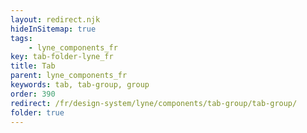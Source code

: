 ```yaml
---
layout: redirect.njk
hideInSitemap: true
tags: 
    - lyne_components_fr
key: tab-folder-lyne_fr
title: Tab
parent: lyne_components_fr
keywords: tab, tab-group, group
order: 390
redirect: /fr/design-system/lyne/components/tab-group/tab-group/
folder: true
---
```

